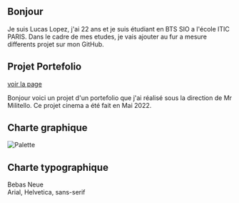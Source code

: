 ## Bonjour
Je suis Lucas Lopez, j'ai 22 ans et je suis étudiant en BTS SIO a l'école ITIC PARIS.
Dans le cadre de mes etudes, je vais ajouter au fur a mesure differents projet sur mon GitHub.


## Projet Portefolio
[voir la page](https://lucas93220.github.io/new_portefolio/)

Bonjour voici un projet d'un portefolio que j'ai réalisé
sous la direction de Mr Militello.
Ce projet cinema a été fait en Mai 2022.


## Charte graphique 

![Palette](https://coolors.co/d7d9b1-84acce-827191-7d1d3f-512500)

## Charte typographique

 Bebas Neue   
 Arial, Helvetica, sans-serif